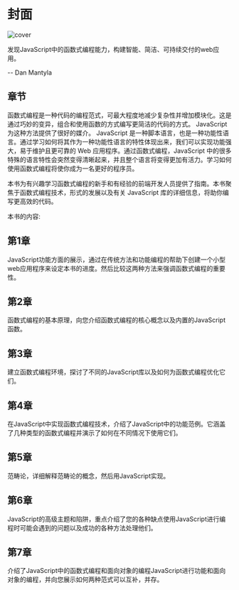 # 封面

![cover](https://blog.ahthw.com/wp-content/uploads/2019/12/Functional_Programming_in_JavaScript.jpg)

发现JavaScript中的函数式编程能力，构建智能、简洁、可持续交付的web应用。

-- Dan Mantyla

## 章节

函数式编程是一种代码的编程范式，可最大程度地减少复杂性并增加模块化。这是通过巧妙的变异，组合和使用函数的方式编写更简洁的代码的方式。 JavaScript 为这种方法提供了很好的媒介。 JavaScript 是一种脚本语言，也是一种功能性语言。通过学习如何将其作为一种功能性语言的特性体现出来，我们可以实现功能强大，易于维护且更可靠的 Web 应用程序。通过函数式编程，JavaScript 中的很多特殊的语言特性会突然变得清晰起来，并且整个语言将变得更加有活力。学习如何使用函数式编程将使你成为一名更好的程序员。

本书为有兴趣学习函数式编程的新手和有经验的前端开发人员提供了指南。本书聚焦于函数式编程技术，形式的发展以及有关 JavaScript 库的详细信息，将助你编写更高效的代码。

本书的内容:

## 第1章

JavaScript功能方面的展示，通过在传统方法和功能编程的帮助下创建一个小型web应用程序来设定本书的进度。然后比较这两种方法来强调函数式编程的重要性。

## 第2章

函数式编程的基本原理，向您介绍函数式编程的核心概念以及内置的JavaScript函数。

## 第3章

建立函数式编程环境，探讨了不同的JavaScript库以及如何为函数式编程优化它们。

## 第4章

在JavaScript中实现函数式编程技术，介绍了JavaScript中的功能范例。它涵盖了几种类型的函数式编程并演示了如何在不同情况下使用它们。

## 第5章

范畴论，详细解释范畴论的概念，然后用JavaScript实现。

## 第6章

JavaScript的高级主题和陷阱，重点介绍了您的各种缺点使用JavaScript进行编程时可能会遇到的问题以及成功的各种方法处理他们。

## 第7章

介绍了JavaScript中的函数式编程和面向对象的编程JavaScript进行功能和面向对象的编程，并向您展示如何两种范式可以互补，并存。
